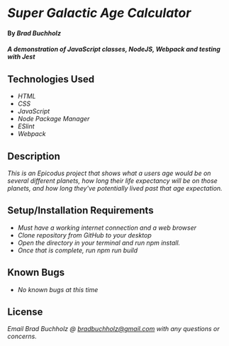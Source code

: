 # _Super Galactic Age Calculator_

#### By _**Brad Buchholz**_

#### _A demonstration of JavaScript classes, NodeJS, Webpack and testing with Jest_
## Technologies Used

* _HTML_
* _CSS_
* _JavaScript_
* _Node Package Manager_
* _ESlint_
* _Webpack_

## Description

_This is an Epicodus project that shows what a users age would be on several different planets, how long their life expectancy will be on those planets, and how long they've potentially lived past that age expectation._

## Setup/Installation Requirements

* _Must have a working internet connection and a web browser_
* _Clone repository from GitHub to your desktop_
* _Open the directory in your terminal and run npm install._
* _Once that is complete, run npm run build_


## Known Bugs

* _No known bugs at this time_

## License

_Email Brad Buchholz @ bradbuchholz@gmail.com with any questions or concerns._